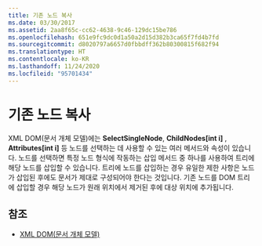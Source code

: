 ```yaml
---
title: 기존 노드 복사
ms.date: 03/30/2017
ms.assetid: 2aa8f65c-cc62-4638-9c46-129dc15be786
ms.openlocfilehash: 651e9fc9dc0d1a50a2d15d382b3ca65f7fd4b7fd
ms.sourcegitcommit: d8020797a6657d0fbbdff362b80300815f682f94
ms.translationtype: HT
ms.contentlocale: ko-KR
ms.lasthandoff: 11/24/2020
ms.locfileid: "95701434"
---
```

# <a name="copy-existing-nodes"></a>기존 노드 복사

XML DOM(문서 개체 모델)에는 **SelectSingleNode**, **ChildNodes[int i]** , **Attributes[int i]** 등 노드를 선택하는 데 사용할 수 있는 여러 메서드와 속성이 있습니다. 노드를 선택하면 특정 노드 형식에 작동하는 삽입 메서드 중 하나를 사용하여 트리에 해당 노드를 삽입할 수 있습니다. 트리에 노드를 삽입하는 경우 유일한 제한 사항은 노드가 삽입된 후에도 문서가 제대로 구성되어야 한다는 것입니다. 기존 노드를 DOM 트리에 삽입할 경우 해당 노드가 원래 위치에서 제거된 후에 대상 위치에 추가됩니다.  
  
## <a name="see-also"></a>참조

- [XML DOM(문서 개체 모델)](xml-document-object-model-dom.md)
